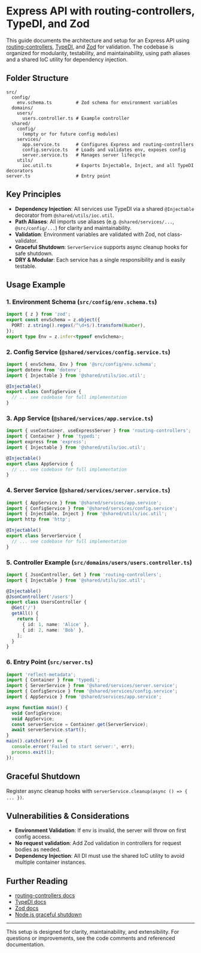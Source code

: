 # Express API with routing-controllers, TypeDI, and Zod

This guide documents the architecture and setup for an Express API using [routing-controllers](https://github.com/typestack/routing-controllers), [TypeDI](https://github.com/typestack/typedi), and [Zod](https://zod.dev/) for validation. The codebase is organized for modularity, testability, and maintainability, using path aliases and a shared IoC utility for dependency injection.

## Folder Structure

```
src/
  config/
    env.schema.ts         # Zod schema for environment variables
  domains/
    users/
      users.controller.ts # Example controller
  shared/
    config/
      (empty or for future config modules)
    services/
      app.service.ts      # Configures Express and routing-controllers
      config.service.ts   # Loads and validates env, exposes config
      server.service.ts   # Manages server lifecycle
    utils/
      ioc.util.ts         # Exports Injectable, Inject, and all TypeDI decorators
server.ts                 # Entry point
```

## Key Principles

- **Dependency Injection**: All services use TypeDI via a shared `@Injectable` decorator from `@shared/utils/ioc.util`.
- **Path Aliases**: All imports use aliases (e.g. `@shared/services/...`, `@src/config/...`) for clarity and maintainability.
- **Validation**: Environment variables are validated with Zod, not class-validator.
- **Graceful Shutdown**: `ServerService` supports async cleanup hooks for safe shutdown.
- **DRY & Modular**: Each service has a single responsibility and is easily testable.

## Usage Example

### 1. Environment Schema (`src/config/env.schema.ts`)

```ts
import { z } from 'zod';
export const envSchema = z.object({
  PORT: z.string().regex(/^\d+$/).transform(Number),
});
export type Env = z.infer<typeof envSchema>;
```

### 2. Config Service (`@shared/services/config.service.ts`)

```ts
import { envSchema, Env } from '@src/config/env.schema';
import dotenv from 'dotenv';
import { Injectable } from '@shared/utils/ioc.util';

@Injectable()
export class ConfigService {
  // ... see codebase for full implementation
}
```

### 3. App Service (`@shared/services/app.service.ts`)

```ts
import { useContainer, useExpressServer } from 'routing-controllers';
import { Container } from 'typedi';
import express from 'express';
import { Injectable } from '@shared/utils/ioc.util';

@Injectable()
export class AppService {
  // ... see codebase for full implementation
}
```

### 4. Server Service (`@shared/services/server.service.ts`)

```ts
import { AppService } from '@shared/services/app.service';
import { ConfigService } from '@shared/services/config.service';
import { Injectable, Inject } from '@shared/utils/ioc.util';
import http from 'http';

@Injectable()
export class ServerService {
  // ... see codebase for full implementation
}
```

### 5. Controller Example (`src/domains/users/users.controller.ts`)

```ts
import { JsonController, Get } from 'routing-controllers';
import { Injectable } from '@shared/utils/ioc.util';

@Injectable()
@JsonController('/users')
export class UsersController {
  @Get('/')
  getAll() {
    return [
      { id: 1, name: 'Alice' },
      { id: 2, name: 'Bob' },
    ];
  }
}
```

### 6. Entry Point (`src/server.ts`)

```ts
import 'reflect-metadata';
import { Container } from 'typedi';
import { ServerService } from '@shared/services/server.service';
import { ConfigService } from '@shared/services/config.service';
import { AppService } from '@shared/services/app.service';

async function main() {
  void ConfigService;
  void AppService;
  const serverService = Container.get(ServerService);
  await serverService.start();
}
main().catch((err) => {
  console.error('Failed to start server:', err);
  process.exit(1);
});
```

## Graceful Shutdown

Register async cleanup hooks with `serverService.cleanup(async () => { ... })`.

## Vulnerabilities & Considerations

- **Environment Validation**: If env is invalid, the server will throw on first config access.
- **No request validation**: Add Zod validation in controllers for request bodies as needed.
- **Dependency Injection**: All DI must use the shared IoC utility to avoid multiple container instances.

## Further Reading

- [routing-controllers docs](https://github.com/typestack/routing-controllers)
- [TypeDI docs](https://github.com/typestack/typedi)
- [Zod docs](https://zod.dev/)
- [Node.js graceful shutdown](https://nodejs.org/en/docs/guides/graceful-shutdown/)

---

This setup is designed for clarity, maintainability, and extensibility. For questions or improvements, see the code comments and referenced documentation.
